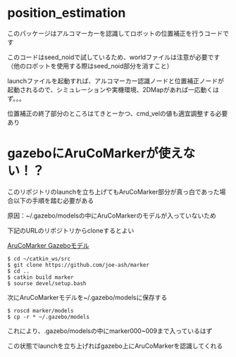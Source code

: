 # position_estimation
このパッケージはアルコマーカーを認識してロボットの位置補正を行うコードです

このコードはseed_noidで試しているため、worldファイルは注意が必要です（他のロボットを使用する際はseed_noid部分を消すこと）

launchファイルを起動すれば、アルコマーカー認識ノードと位置補正ノードが起動されるので、シミュレーションや実機環境、2DMapがあれば一応動くはず。。。

位置補正の終了部分のところはてきとーかつ、cmd_velの値も適宜調整する必要あり

# gazeboにAruCoMarkerが使えない！？
このリポジトリのlaunchを立ち上げてもAruCoMarker部分が真っ白であった場合以下の手順を踏む必要がある

原因：~/.gazebo/modelsの中にAruCoMarkerのモデルが入っていないため

下記のURLのリポジトリからcloneするとよい

[AruCoMarker Gazeboモデル](https://github.com/joe-ash/marker)

  ```shell
  $ cd ~/catkin_ws/src
  $ git clone https://github.com/joe-ash/marker
  $ cd ..
  $ catkin build marker
  $ sourse devel/setup.bash 
  ```
  
  次にAruCoMarkerモデルを~/.gazebo/modelsに保存する
  
  ```shell
  $ roscd marker/models
  $ cp -r * ~/.gazebo/models
  ```
  
  これにより、.gazebo/modelsの中にmarker000~009まで入っているはず
  
  この状態でlaunchを立ち上げればgazebo上にAruCoMarkerを認識してくれる
  
